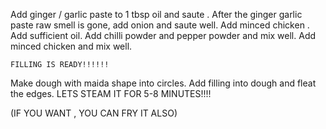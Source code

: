 Add ginger / garlic paste to 1 tbsp oil and saute .
After the ginger garlic paste raw smell is gone,
add onion and saute well.
Add minced chicken .
Add sufficient oil.
Add chilli powder and pepper powder and mix well.
Add minced chicken and mix well.

    FILLING IS READY!!!!!!

Make dough with maida shape into circles.
Add filling into dough and fleat the edges.
LETS STEAM IT FOR 5-8 MINUTES!!!!


(IF YOU WANT , YOU CAN FRY IT ALSO)








